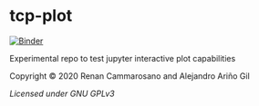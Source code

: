 # tcp-plot

[![Binder](https://mybinder.org/badge_logo.svg)](https://mybinder.org/v2/gh/renancamm/tcp-plot/master?filepath=index.ipynb)


Experimental repo to test jupyter interactive plot capabilities



Copyright © 2020 Renan Cammarosano and Alejandro Ariño Gil

_Licensed under GNU GPLv3_